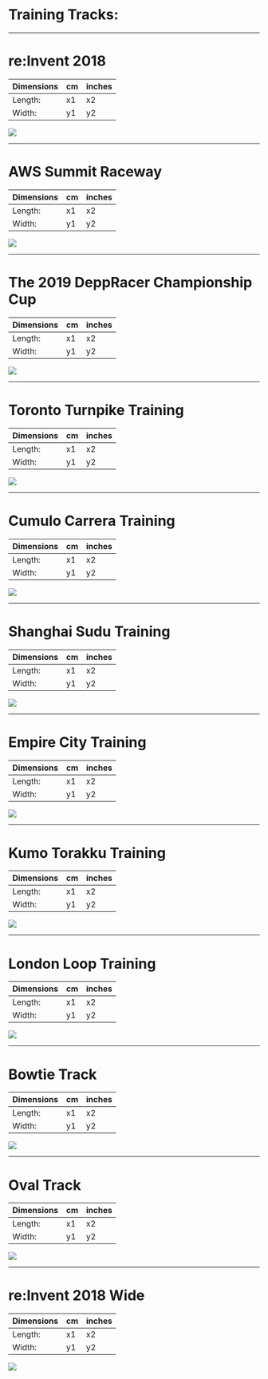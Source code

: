 # Training Tracks:

---


# re:Invent 2018

Dimensions | cm | inches
-----------|--------|-------
Length: | x1 | x2
Width: | y1 | y2

![](imgs/train-01.svg)

---

# AWS Summit Raceway

Dimensions | cm | inches
-----------|--------|-------
Length: | x1 | x2
Width: | y1 | y2

![](imgs/train-02.svg)

---

# The 2019 DeppRacer Championship Cup

Dimensions | cm | inches
-----------|--------|-------
Length: | x1 | x2
Width: | y1 | y2

![](imgs/train-03.svg)

---

# Toronto Turnpike Training

Dimensions | cm | inches
-----------|--------|-------
Length: | x1 | x2
Width: | y1 | y2

![](imgs/train-04.svg)

---

# Cumulo Carrera Training

Dimensions | cm | inches
-----------|--------|-------
Length: | x1 | x2
Width: | y1 | y2

![](imgs/train-05.svg)

---

# Shanghai Sudu Training

Dimensions | cm | inches
-----------|--------|-------
Length: | x1 | x2
Width: | y1 | y2

![](imgs/train-06.svg)

---

# Empire City Training

Dimensions | cm | inches
-----------|--------|-------
Length: | x1 | x2
Width: | y1 | y2

![](imgs/train-07.svg)

---

# Kumo Torakku Training

Dimensions | cm | inches
-----------|--------|-------
Length: | x1 | x2
Width: | y1 | y2

![](imgs/train-08.svg)

---

# London Loop Training

Dimensions | cm | inches
-----------|--------|-------
Length: | x1 | x2
Width: | y1 | y2

![](imgs/train-09.svg)

---

# Bowtie Track

Dimensions | cm | inches
-----------|--------|-------
Length: | x1 | x2
Width: | y1 | y2

![](imgs/train-10.svg)

---

# Oval Track

Dimensions | cm | inches
-----------|--------|-------
Length: | x1 | x2
Width: | y1 | y2

![](imgs/train-11.svg)

---

# re:Invent 2018 Wide

Dimensions | cm | inches
-----------|--------|-------
Length: | x1 | x2
Width: | y1 | y2

![](imgs/train-12.svg)
